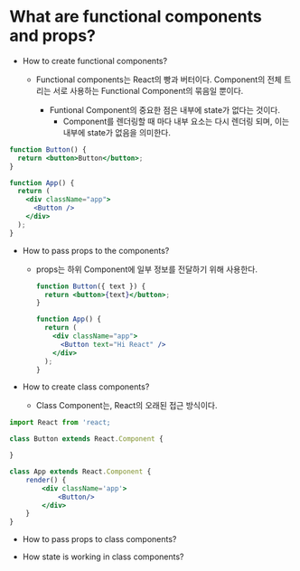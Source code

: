 # What are functional components and props?

- How to create functional components?

  - Functional components는 React의 빵과 버터이다.
    Component의 전체 트리는 서로 사용하는 Functional Component의 묶음일 뿐이다.

    - Funtional Component의 중요한 점은 내부에 state가 없다는 것이다.
      - Component를 렌더링할 때 마다 내부 요소는 다시 렌더링 되며, 이는 내부에 state가 없음을 의미한다.

```jsx
function Button() {
  return <button>Button</button>;
}

function App() {
  return (
    <div className="app">
      <Button />
    </div>
  );
}
```

- How to pass props to the components?

  - props는 하위 Component에 일부 정보를 전달하기 위해 사용한다.

    ```jsx
    function Button({ text }) {
      return <button>{text}</button>;
    }

    function App() {
      return (
        <div className="app">
          <Button text="Hi React" />
        </div>
      );
    }
    ```

- How to create class components?

  - Class Component는, React의 오래된 접근 방식이다.

```jsx
import React from 'react;

class Button extends React.Component {

}

class App extends React.Component {
    render() {
        <div className='app'>
            <Button/>
        </div>
    }
}

```

- How to pass props to class components?

- How state is working in class components?
